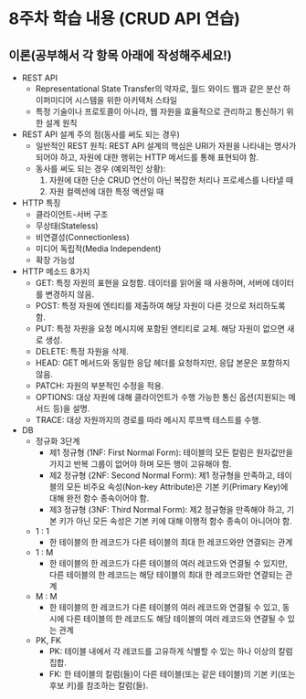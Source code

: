 # 8주차 학습 내용 (CRUD API 연습)
## 이론(공부해서 각 항목 아래에 작성해주세요!)
- REST API
    - Representational State Transfer의 약자로, 월드 와이드 웹과 같은 분산 하이퍼미디어 시스템을 위한 아키텍처 스타일
    - 특정 기술이나 프로토콜이 아니라, 웹 자원을 효율적으로 관리하고 통신하기 위한 설계 원칙
- REST API 설계 주의 점(동사를 써도 되는 경우)
  - 일반적인 REST 원칙: REST API 설계의 핵심은 URI가 자원을 나타내는 명사가 되어야 하고, 자원에 대한 행위는 HTTP 메서드를 통해 표현되야 함.
  - 동사를 써도 되는 경우 (예외적인 상황):
    1. 자원에 대한 단순 CRUD 연산이 아닌 복잡한 처리나 프로세스를 나타낼 때
    2. 자원 컬렉션에 대한 특정 액션일 때
- HTTP 특징
  - 클라이언트-서버 구조
  - 무상태(Stateless)
  - 비연결성(Connectionless)
  - 미디어 독립적(Media Independent)
  - 확장 가능성
- HTTP 메소드 8가지 
  - GET: 특정 자원의 표현을 요청함. 데이터를 읽어올 때 사용하며, 서버에 데이터를 변경하지 않음.
  - POST: 특정 자원에 엔티티를 제출하여 해당 자원이 다른 것으로 처리하도록 함.
  - PUT: 특정 자원을 요청 메시지에 포함된 엔티티로 교체. 해당 자원이 없으면 새로 생성.
  - DELETE: 특정 자원을 삭제.
  - HEAD: GET 메서드와 동일한 응답 헤더를 요청하지만, 응답 본문은 포함하지 않음.
  - PATCH: 자원의 부분적인 수정을 적용.
  - OPTIONS: 대상 자원에 대해 클라이언트가 수행 가능한 통신 옵션(지원되는 메서드 등)을 설명. 
  - TRACE: 대상 자원까지의 경로를 따라 메시지 루프백 테스트를 수행.
- DB 
  - 정규화 3단계 
    - 제1 정규형 (1NF: First Normal Form): 테이블의 모든 칼럼은 원자값만을 가지고 반복 그룹이 없어야 하며 모든 행이 고유해야 함.
    - 제2 정규형 (2NF: Second Normal Form): 제1 정규형을 만족하고, 테이블의 모든 비주요 속성(Non-key Attribute)은 기본 키(Primary Key)에 대해 완전 함수 종속이어야 함.
    - 제3 정규형 (3NF: Third Normal Form): 제2 정규형을 만족해야 하고, 기본 키가 아닌 모든 속성은 기본 키에 대해 이행적 함수 종속이 아니어야 함.
  - 1 : 1 
    - 한 테이블의 한 레코드가 다른 테이블의 최대 한 레코드와만 연결되는 관계
  - 1 : M 
    - 한 테이블의 한 레코드가 다른 테이블의 여러 레코드와 연결될 수 있지만, 다른 테이블의 한 레코드는 해당 테이블의 최대 한 레코드와만 연결되는 관계
  - M : M 
    -  한 테이블의 한 레코드가 다른 테이블의 여러 레코드와 연결될 수 있고, 동시에 다른 테이블의 한 레코드도 해당 테이블의 여러 레코드와 연결될 수 있는 관계
  - PK, FK
    - PK: 테이블 내에서 각 레코드를 고유하게 식별할 수 있는 하나 이상의 칼럼 집합.
    - FK: 한 테이블의 칼럼(들)이 다른 테이블(또는 같은 테이블)의 기본 키(또는 후보 키)를 참조하는 칼럼(들).